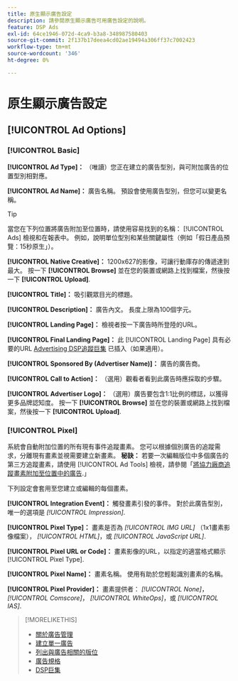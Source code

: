 ```yaml
---
title: 原生顯示廣告設定
description: 請參閱原生顯示廣告可用廣告設定的說明。
feature: DSP Ads
exl-id: 64ce1946-072d-4ca9-b3a8-348987580403
source-git-commit: 2f137b17deea4cd02ae19494a306ff37c7002423
workflow-type: tm+mt
source-wordcount: '346'
ht-degree: 0%

---
```


# 原生顯示廣告設定

## [!UICONTROL Ad Options]

### [!UICONTROL Basic]

**[!UICONTROL Ad Type]：** （唯讀）您正在建立的廣告型別，與可附加廣告的位置型別相對應。

**[!UICONTROL Ad Name]：** 廣告名稱。 預設會使用廣告型別，但您可以變更名稱。

>[!TIP]
>
> 當您在下列位置將廣告附加至位置時，請使用容易找到的名稱： [!UICONTROL Ads] 檢視和在報表中。 例如，說明單位型別和某些關鍵屬性（例如「假日產品預覽：15秒原生」）。

**[!UICONTROL Native Creative]：** 1200x627的影像，可讓行動庫存的傳遞達到最大。 按一下 **[!UICONTROL Browse]** 並在您的裝置或網路上找到檔案，然後按一下 **[!UICONTROL Upload]**.

**[!UICONTROL Title]：** 吸引觀眾目光的標題。

**[!UICONTROL Description]：** 廣告內文。 長度上限為100個字元。

**[!UICONTROL Landing Page]：** 檢視者按一下廣告時所登陸的URL。

**[!UICONTROL Final Landing Page]：** 此 [!UICONTROL Landing Page] 具有必要的URL [Advertising DSP追蹤巨集](/help/dsp/campaign-management/macros.md) 已插入（如果適用）。

**[!UICONTROL Sponsored By (Advertiser Name)]：** 廣告的廣告商。

**[!UICONTROL Call to Action]：** （選用）觀看者看到此廣告時應採取的步驟。

**[!UICONTROL Advertiser Logo]：** （選用）廣告要包含1:1比例的標誌，以獲得更多品牌認知度。 按一下 **[!UICONTROL Browse]** 並在您的裝置或網路上找到檔案，然後按一下 **[!UICONTROL Upload]**.

### [!UICONTROL Pixel]

系統會自動附加位置的所有現有事件追蹤畫素。 您可以根據個別廣告的追蹤需求，分離現有畫素並視需要建立新畫素。 **秘訣：** 若要一次編輯版位中多個廣告的第三方追蹤畫素，請使用 [!UICONTROL Ad Tools] 檢視，請參閱「[將協力廠商追蹤畫素附加至位置中的廣告](/help/dsp/campaign-management/ads/ad-attach-to-placement.md#attach-pixels-ads).」

下列設定會套用至您建立或編輯的每個畫素。

**[!UICONTROL Integration Event]：** 觸發畫素引發的事件。 對於此廣告型別，唯一的選項是 *[!UICONTROL Impression]*.

**[!UICONTROL Pixel Type]：** 畫素是否為 *[!UICONTROL IMG URL]* （1x1畫素影像檔案）， *[!UICONTROL HTML]*，或 *[!UICONTROL JavaScript URL]*.

**[!UICONTROL Pixel URL or Code]：** 畫素影像的URL，以指定的適當格式顯示 [!UICONTROL Pixel Type].

**[!UICONTROL Pixel Name]：** 畫素名稱。 使用有助於您輕鬆識別畫素的名稱。

**[!UICONTROL Pixel Provider]：** 畫素提供者： *[!UICONTROL None]*， *[!UICONTROL Comscore]*， *[!UICONTROL WhiteOps]*，或 *[!UICONTROL IAS]*.

>[!MORELIKETHIS]
>
>* [關於廣告管理](ad-about.md)
>* [建立單一廣告](ad-create.md)
>* [列出與廣告相關的版位](/help/dsp/campaign-management/ads/ad-list-placements.md)
>* [廣告規格](ad-specs.md)
>* [DSP巨集](/help/dsp/campaign-management/macros.md)

